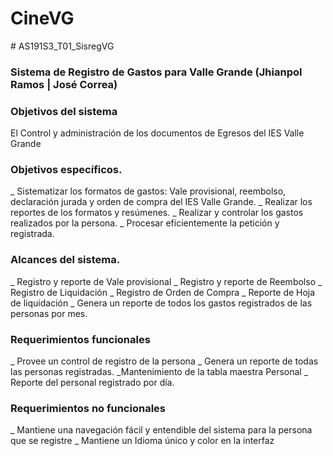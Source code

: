 
<h1>CineVG</h1>
# AS191S3_T01_SisregVG

### Sistema de Registro de Gastos para Valle Grande (Jhianpol Ramos | José Correa)

### Objetivos del sistema
El Control y administración de los documentos de Egresos del IES Valle Grande

### Objetivos específicos.
_ Sistematizar los formatos de gastos: Vale provisional, reembolso, declaración jurada y orden de compra del IES Valle Grande.
_ Realizar los reportes de los formatos y resúmenes.
_  Realizar y controlar los gastos realizados por la persona.
_ Procesar eficientemente la petición y registrada.

### Alcances del sistema.
_ Registro y reporte de Vale provisional
_ Registro y reporte de Reembolso
_ Registro de Liquidación 
_ Registro de Orden de Compra
_ Reporte de Hoja de liquidación
_ Genera un reporte de todos los gastos registrados de las personas por mes. 

### Requerimientos funcionales
_ Provee un control de registro de la persona
_ Genera un reporte de todas las personas registradas.
_Mantenimiento de la tabla maestra Personal
_ Reporte del personal registrado por día.

### Requerimientos no funcionales
_ Mantiene una navegación fácil y entendible del sistema para la persona que se registre
_ Mantiene un Idioma  único y color en la interfaz
